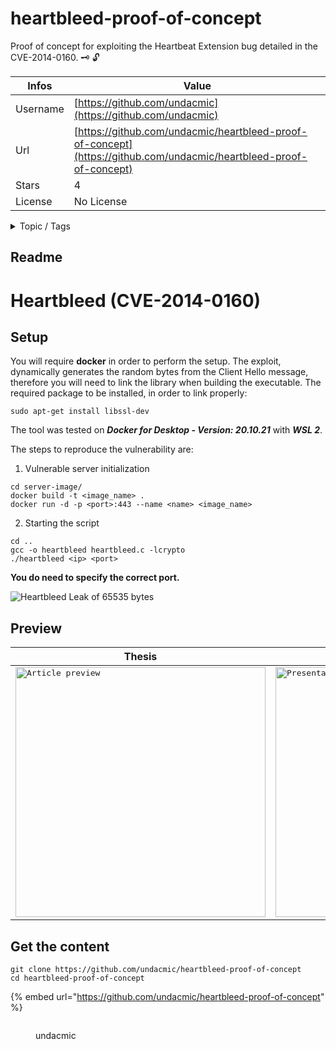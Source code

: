 # heartbleed-proof-of-concept

Proof of concept for exploiting the Heartbeat Extension bug detailed in the CVE-2014-0160. :old_key: :unlock:

| Infos    | Value                                                              |
| -------- | -------------------------------------------------------------------|
| Username | [https://github.com/undacmic](https://github.com/undacmic) |
| Url      | [https://github.com/undacmic/heartbleed-proof-of-concept](https://github.com/undacmic/heartbleed-proof-of-concept)                                               |
| Stars    | 4                                                          |
| License  | No License                                                        |

<details>

<summary>Topic / Tags</summary>

* cve-2014-0160* exploit* heartbeat* heartbleed* proof-of-concept* tls* vulnerability

</details>

## Readme

Heartbleed (CVE-2014-0160)
==========

## Setup

You will require **docker** in order to perform the setup.
The exploit, dynamically generates the random bytes from the Client Hello message,
therefore you will need to link the library when building the executable.
The required package to be installed, in order to link properly:
```
sudo apt-get install libssl-dev
```
The tool was tested on ***Docker for Desktop - Version: 20.10.21*** with ***WSL 2***.

The steps to reproduce the vulnerability are:
1.  Vulnerable server initialization
```
cd server-image/
docker build -t <image_name> .
docker run -d -p <port>:443 --name <name> <image_name>
```
2. Starting the script

```
cd ..
gcc -o heartbleed heartbleed.c -lcrypto
./heartbleed <ip> <port>

```

**You do need to specify the correct port.**

![Heartbleed Leak of 65535 bytes](./resources/heartbleed-dump.png)

## Preview

| Thesis                                                                                                       | Presentation                                                                                                                         |
|--------------------------------------------------------------------------------------------------------------|--------------------------------------------------------------------------------------------------------------------------------------|
| <a href="article/export.pdf"><kbd><img src="article/preview.png" width="400px" alt="Article preview"></kbd></a> | <a href="presentation/export.pdf"><kbd><img src="presentation/preview.png" width="400px" alt="Presentation preview"></kbd></a> |




## Get the content

```
git clone https://github.com/undacmic/heartbleed-proof-of-concept
cd heartbleed-proof-of-concept
```

{% embed url="https://github.com/undacmic/heartbleed-proof-of-concept" %}

<figure><img src="https://avatars.githubusercontent.com/u/46650582?v=4" alt=""><figcaption><p>undacmic</p></figcaption></figure>
